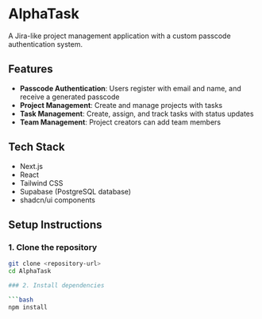 # AlphaTask

A Jira-like project management application with a custom passcode authentication system.

## Features

- **Passcode Authentication**: Users register with email and name, and receive a generated passcode  
- **Project Management**: Create and manage projects with tasks  
- **Task Management**: Create, assign, and track tasks with status updates  
- **Team Management**: Project creators can add team members  

## Tech Stack

- Next.js  
- React  
- Tailwind CSS  
- Supabase (PostgreSQL database)  
- shadcn/ui components  

## Setup Instructions

### 1. Clone the repository

```bash
git clone <repository-url>
cd AlphaTask

### 2. Install dependencies

```bash
npm install


